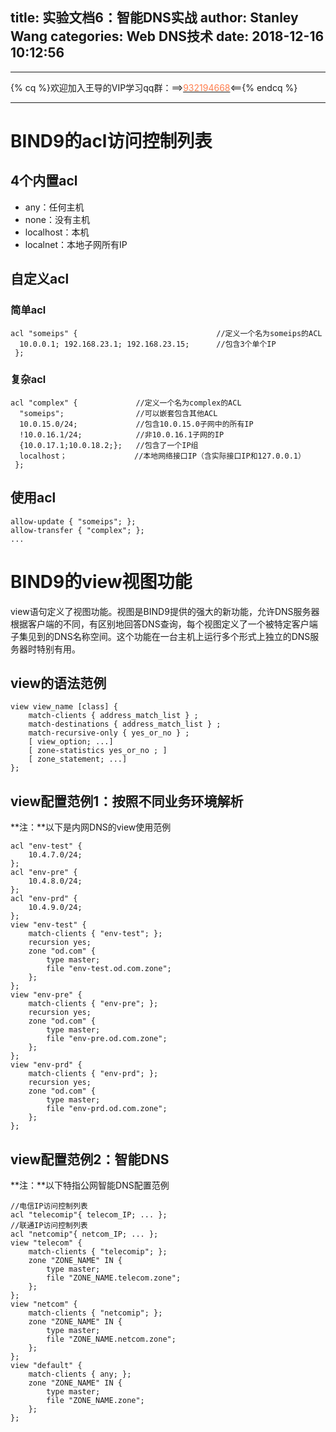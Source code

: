 title: 实验文档6：智能DNS实战
author: Stanley Wang
categories: Web DNS技术
date: 2018-12-16 10:12:56
---
- - -
{% cq %}欢迎加入王导的VIP学习qq群：==>[<font color="FF7F50">932194668</font>](http://shang.qq.com/wpa/qunwpa?idkey=78869fddc5a661acb0639315eb52997c108de6625df5f0ee2f0372f176a032a6)<=={% endcq %}
- - -
# BIND9的acl访问控制列表
## 4个内置acl
- any：任何主机
- none：没有主机
- localhost：本机
- localnet：本地子网所有IP

## 自定义acl
### 简单acl
```
acl "someips" {                               //定义一个名为someips的ACL  
  10.0.0.1; 192.168.23.1; 192.168.23.15;      //包含3个单个IP  
 };
```
### 复杂acl
```
acl "complex" {             //定义一个名为complex的ACL  
  "someips";                //可以嵌套包含其他ACL  
  10.0.15.0/24;             //包含10.0.15.0子网中的所有IP  
  !10.0.16.1/24;            //非10.0.16.1子网的IP  
  {10.0.17.1;10.0.18.2;};   //包含了一个IP组  
  localhost；               //本地网络接口IP（含实际接口IP和127.0.0.1）  
 };  
```
## 使用acl
```
allow-update { "someips"; };
allow-transfer { "complex"; };
...
```

# BIND9的view视图功能
view语句定义了视图功能。视图是BIND9提供的强大的新功能，允许DNS服务器根据客户端的不同，有区别地回答DNS查询，每个视图定义了一个被特定客户端子集见到的DNS名称空间。这个功能在一台主机上运行多个形式上独立的DNS服务器时特别有用。

## view的语法范例
```
view view_name [class] {
    match-clients { address_match_list } ;
    match-destinations { address_match_list } ;
    match-recursive-only { yes_or_no } ;
    [ view_option; ...]
    [ zone-statistics yes_or_no ; ]
    [ zone_statement; ...]
};
```

## view配置范例1：按照不同业务环境解析
**注：**以下是内网DNS的view使用范例
```
acl "env-test" {
    10.4.7.0/24;
};
acl "env-pre" {
    10.4.8.0/24;
};
acl "env-prd" {
    10.4.9.0/24;
};
view "env-test" {
    match-clients { "env-test"; };
    recursion yes;
    zone "od.com" {
        type master;
        file "env-test.od.com.zone";
    };
};
view "env-pre" {
    match-clients { "env-pre"; };
    recursion yes;
    zone "od.com" {
        type master;
        file "env-pre.od.com.zone";
    };
};
view "env-prd" {
    match-clients { "env-prd"; };
    recursion yes;
    zone "od.com" {
        type master;
        file "env-prd.od.com.zone";
    };
};
```

## view配置范例2：智能DNS
**注：**以下特指公网智能DNS配置范例
```
//电信IP访问控制列表
acl "telecomip"{ telecom_IP; ... };
//联通IP访问控制列表
acl "netcomip"{ netcom_IP; ... };
view "telecom" {
    match-clients { "telecomip"; };
    zone "ZONE_NAME" IN {
        type master;
        file "ZONE_NAME.telecom.zone";
    };
};
view "netcom" {
    match-clients { "netcomip"; };
    zone "ZONE_NAME" IN {
        type master;
        file "ZONE_NAME.netcom.zone";
    };
};
view "default" {
    match-clients { any; };
    zone "ZONE_NAME" IN {
        type master;
        file "ZONE_NAME.zone";
    };
};

```